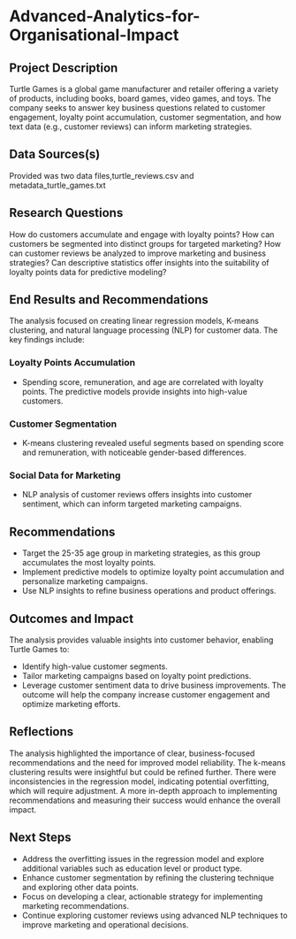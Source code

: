 # Advanced-Analytics-for-Organisational-Impact

## Project Description
Turtle Games is a global game manufacturer and retailer offering a variety of products, including books, board games, video games, and toys. The company seeks to answer key business questions related to customer engagement, loyalty point accumulation, customer segmentation, and how text data (e.g., customer reviews) can inform marketing strategies.

## Data Sources(s)
Provided was two data files,turtle_reviews.csv and metadata_turtle_games.txt

## Research Questions
How do customers accumulate and engage with loyalty points?
How can customers be segmented into distinct groups for targeted marketing?
How can customer reviews be analyzed to improve marketing and business strategies?
Can descriptive statistics offer insights into the suitability of loyalty points data for predictive modeling?

## End Results and Recommendations
The analysis focused on creating linear regression models, K-means clustering, and natural language processing (NLP) for customer data. The key findings include:

### Loyalty Points Accumulation
- Spending score, remuneration, and age are correlated with loyalty points. The predictive models provide insights into high-value customers.
### Customer Segmentation 
- K-means clustering revealed useful segments based on spending score and remuneration, with noticeable gender-based differences.
### Social Data for Marketing
- NLP analysis of customer reviews offers insights into customer sentiment, which can inform targeted marketing campaigns. 
## Recommendations
- Target the 25-35 age group in marketing strategies, as this group accumulates the most loyalty points.
- Implement predictive models to optimize loyalty point accumulation and personalize marketing campaigns.
- Use NLP insights to refine business operations and product offerings.

## Outcomes and Impact
The analysis provides valuable insights into customer behavior, enabling Turtle Games to:

- Identify high-value customer segments.
- Tailor marketing campaigns based on loyalty point predictions.
- Leverage customer sentiment data to drive business improvements. The outcome will help the company     increase customer engagement and optimize marketing efforts.

## Reflections
The analysis highlighted the importance of clear, business-focused recommendations and the need for improved model reliability. The k-means clustering results were insightful but could be refined further. There were inconsistencies in the regression model, indicating potential overfitting, which will require adjustment. A more in-depth approach to implementing recommendations and measuring their success would enhance the overall impact.

## Next Steps
- Address the overfitting issues in the regression model and explore additional variables such as education level or product type.
- Enhance customer segmentation by refining the clustering technique and exploring other data points.
- Focus on developing a clear, actionable strategy for implementing marketing recommendations.
- Continue exploring customer reviews using advanced NLP techniques to improve marketing and operational decisions.
